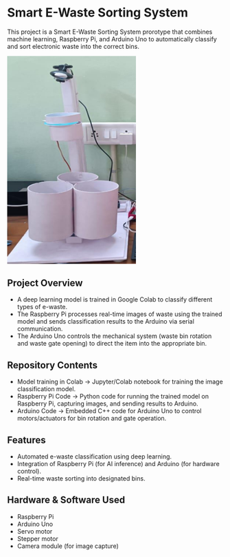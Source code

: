 # Smart E-Waste Sorting System

This project is a Smart E-Waste Sorting System prorotype that combines machine learning, Raspberry Pi, and Arduino Uno to automatically classify and sort electronic waste into the correct bins.

<img src="Capture.PNG" alt="Prototype Preview" width="300">

## Project Overview
-	A deep learning model is trained in Google Colab to classify different types of e-waste.
-	The Raspberry Pi processes real-time images of waste using the trained model and sends classification results to the Arduino via serial communication.
-	The Arduino Uno controls the mechanical system (waste bin rotation and waste gate opening) to direct the item into the appropriate bin.

## Repository Contents
-	Model training in Colab → Jupyter/Colab notebook for training the image classification model.
-	Raspberry Pi Code → Python code for running the trained model on Raspberry Pi, capturing images, and sending results to Arduino.
-	Arduino Code → Embedded C++ code for Arduino Uno to control motors/actuators for bin rotation and gate operation.
## Features
-	Automated e-waste classification using deep learning.
-	Integration of Raspberry Pi (for AI inference) and Arduino (for hardware control).
-	Real-time waste sorting into designated bins.
## Hardware & Software Used
-	Raspberry Pi
-	Arduino Uno
-	Servo motor
-	Stepper motor
-	Camera module (for image capture)

